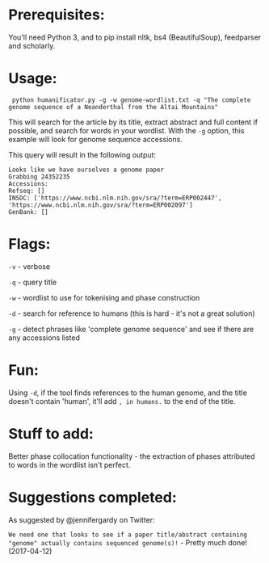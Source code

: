# Prerequisites:

You'll need Python 3, and to pip install nltk, bs4 (BeautifulSoup), feedparser and scholarly.

# Usage:

``` python humanificator.py -g -w genome-wordlist.txt -q "The complete genome sequence of a Neanderthal from the Altai Mountains"```

This will search for the article by its title, extract abstract and full content if possible, and search for words in your wordlist. With the ```-g``` option, this example will look for genome sequence accessions.

This query will result in the following output:

```
Looks like we have ourselves a genome paper
Grabbing 24352235
Accessions:
Refseq: []
INSDC: ['https://www.ncbi.nlm.nih.gov/sra/?term=ERP002447', 'https://www.ncbi.nlm.nih.gov/sra/?term=ERP002097']
GenBank: []
```

# Flags:

```-v``` - verbose

```-q``` - query title

```-w``` - wordlist to use for tokenising and phase construction

```-d``` - search for reference to humans (this is hard - it's not a great solution)

```-g``` - detect phrases like 'complete genome sequence' and see if there are any accessions listed

# Fun:

Using ```-d```, if the tool finds references to the human genome, and the title doesn't contain 'human', it'll add ```, in humans.``` to the end of the title.

# Stuff to add:

Better phase collocation functionality - the extraction of phases attributed to words in the wordlist isn't perfect.

# Suggestions completed:

As suggested by @jennifergardy on Twitter:

```We need one that looks to see if a paper title/abstract containing "genome" actually contains sequenced genome(s)!``` - Pretty much done! (2017-04-12)

